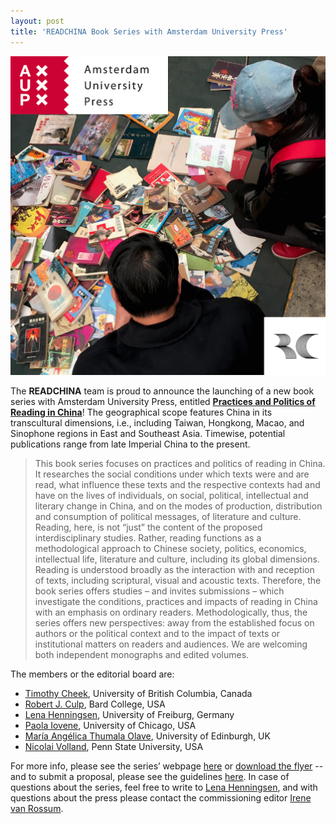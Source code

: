 ```yaml
---
layout: post
title: 'READCHINA Book Series with Amsterdam University Press'
---
```


<span class="image right"><img src="/assets/images/aup_series.jpg" alt="" title="" style=""></span>

The __READCHINA__ team is proud to announce the launching of a new book series with Amsterdam University Press, entitled [__Practices and Politics of Reading in China__](https://www.aup.nl/en/series/practices-and-politics-of-reading-in-china)! The geographical scope features China in its transcultural dimensions, i.e., including Taiwan, Hongkong, Macao, and Sinophone regions in East and Southeast Asia. Timewise, potential publications range from late Imperial China to the present.  

>This book series focuses on practices and politics of reading in China. It researches the social conditions under which texts were and are read, what influence these texts and the respective contexts had and have on the lives of individuals, on social, political, intellectual and literary change in China, and on the modes of production, distribution and consumption of political messages, of literature and culture. Reading, here, is not “just” the content of the proposed interdisciplinary studies. Rather, reading functions as a methodological approach to Chinese society, politics, economics, intellectual life, literature and culture, including its global dimensions. Reading is understood broadly as the interaction with and reception of texts, including scriptural, visual and acoustic texts. Therefore, the book series offers studies – and invites submissions – which investigate the conditions, practices and impacts of reading in China with an emphasis on ordinary readers. Methodologically, thus, the series offers new perspectives: away from the established focus on authors or the political context and to the impact of texts or institutional matters on readers and audiences.
We are welcoming both independent monographs and edited volumes.

The members or the editorial board are:
- [Timothy Cheek](https://history.ubc.ca/profile/timothy-cheek/), University of British Columbia, Canada
- [Robert J. Culp](https://www.bard.edu/faculty/details/?id=229), Bard College, USA
- [Lena Henningsen](https://www.sinologie.uni-freiburg.de/Mitarbeiterinnen/professorinnen/henningsen), University of Freiburg, Germany
- [Paola Iovene](https://ealc.uchicago.edu/faculty/iovene), University of Chicago, USA
- [María Angélica Thumala Olave](https://www.sps.ed.ac.uk/staff/maria-angelica-thumala-olave), University of Edinburgh, UK
- [Nicolai Volland](https://complit.la.psu.edu/people/nmv10), Penn State University, USA

For more info, please see the series’ webpage [here](https://www.aup.nl/en/series/practices-and-politics-of-reading-in-china) or [download the flyer](https://readchina.github.io/assets/images/PPRC_Series_Flyer_2021.pdf) -- and to submit a proposal, please see the guidelines [here](https://www.aup.nl/en/publish/author-guidance). In case of questions about the series, feel free to write to [Lena Henningsen](mailto:lena.henningsen@sinologie.uni-freiburg.de), and with questions about the press please contact the commissioning editor [Irene van Rossum](https://www.aup.nl/en/people/irene-van-rossum).
